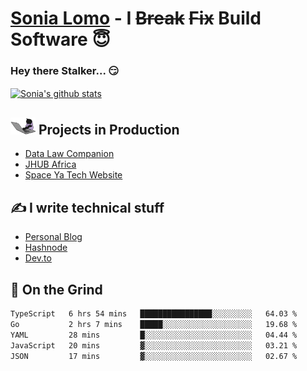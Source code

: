 # [Sonia Lomo](https://sonylomo.github.io/) - I ~~Break~~ ~~Fix~~ Build Software 😇
### Hey there Stalker... 😏 

<a href="https://github.com/sonylomo/github-readme-stats">
  <img align="center" src="https://media.giphy.com/media/lU05nFSW6Y2A/giphy.gif" alt="Sonia's github stats" />
</a>

## <img src="assets/devcat.gif" width="40"> Projects in Production
- [Data Law Companion](https://datalawcompanion.org/)
- [JHUB Africa](https://jhubafrica.com/)
- [Space Ya Tech Website](https://www.spaceyatech.com/)

## ✍️ I write technical stuff
- [Personal Blog](https://sonylomo-github-io.vercel.app/blog)
- [Hashnode](https://sonylomo.hashnode.dev/)
- [Dev.to](https://dev.to/sonylomo)

## 🤡 On the Grind
<!--START_SECTION:waka-->

```txt
TypeScript   6 hrs 54 mins   ████████████████░░░░░░░░░   64.03 %
Go           2 hrs 7 mins    █████░░░░░░░░░░░░░░░░░░░░   19.68 %
YAML         28 mins         █░░░░░░░░░░░░░░░░░░░░░░░░   04.44 %
JavaScript   20 mins         ▓░░░░░░░░░░░░░░░░░░░░░░░░   03.21 %
JSON         17 mins         ▓░░░░░░░░░░░░░░░░░░░░░░░░   02.67 %
```

<!--END_SECTION:waka-->
